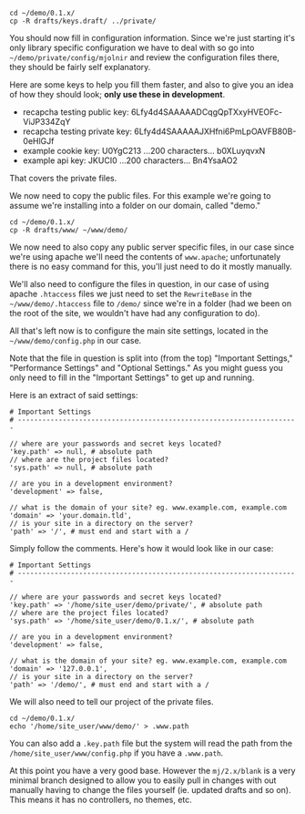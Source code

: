 	cd ~/demo/0.1.x/
	cp -R drafts/keys.draft/ ../private/

You should now fill in configuration information. Since we're just starting
it's only library specific configuration we have to deal with so go into
`~/demo/private/config/mjolnir` and review the configuration files there, they
should be fairly self explanatory.

Here are some keys to help you fill them faster, and also to give you an idea
of how they should look; **only use these in development**.

* recapcha testing public key: 6Lfy4d4SAAAAADCqgQpTXxyHVEOFc-ViJP334ZqY
* recapcha testing private key: 6Lfy4d4SAAAAAJXHfni6PmLpOAVFB80B-0eHlGJf
* example cookie key: U0YgC213 ...200 characters... b0XLuyqvxN
* example api key: JKUCI0 ...200 characters...  Bn4YsaAO2

That covers the private files.

We now need to copy the public files. For this example we're going to assume
we're installing into a folder on our domain, called "demo."

	cd ~/demo/0.1.x/
	cp -R drafts/www/ ~/www/demo/

We now need to also copy any public server specific files, in our case since
we're using apache we'll need the contents of `www.apache`; unfortunately there
is no easy command for this, you'll just need to do it mostly manually.

We'll also need to configure the files in question, in our case of using apache
`.htaccess` files we just need to set the `RewriteBase` in the
`~/www/demo/.htaccess` file to `/demo/` since we're in a folder (had we been on
the root of the site, we wouldn't have had any configuration to do).

All that's left now is to configure the main site settings, located in the
`~/www/demo/config.php` in our case.

Note that the file in question is split into (from the top)
"Important Settings," "Performance Settings" and "Optional Settings." As you
might guess you only need to fill in the "Important Settings" to get up and
running.

Here is an extract of said settings:

	# Important Settings
	# ---------------------------------------------------------------------

	// where are your passwords and secret keys located?
	'key.path' => null, # absolute path
	// where are the project files located?
	'sys.path' => null, # absolute path

	// are you in a development environment?
	'development' => false,

	// what is the domain of your site? eg. www.example.com, example.com
	'domain' => 'your.domain.tld',
	// is your site in a directory on the server?
	'path' => '/', # must end and start with a /

Simply follow the comments. Here's how it would look like in our case:

	# Important Settings
	# ---------------------------------------------------------------------

	// where are your passwords and secret keys located?
	'key.path' => '/home/site_user/demo/private/', # absolute path
	// where are the project files located?
	'sys.path' => '/home/site_user/demo/0.1.x/', # absolute path

	// are you in a development environment?
	'development' => false,

	// what is the domain of your site? eg. www.example.com, example.com
	'domain' => '127.0.0.1',
	// is your site in a directory on the server?
	'path' => '/demo/', # must end and start with a /

We will also need to tell our project of the private files.

	cd ~/demo/0.1.x/
	echo '/home/site_user/www/demo/' > .www.path

You can also add a `.key.path` file but the system will read the path from
the `/home/site_user/www/config.php` if you have a `.www.path`.

At this point you have a very good base. However the `mj/2.x/blank` is a very
minimal branch designed to allow you to easily pull in changes with out
manually having to change the files yourself (ie. updated drafts and so on).
This means it has no controllers, no themes, etc.